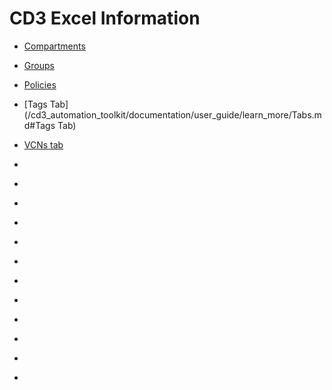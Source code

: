 # CD3 Excel Information
  * [Compartments](/cd3_automation_toolkit/documentation/user_guide/learn_more/Tabs.md#Compartments)

  * [Groups](/cd3_automation_toolkit/documentation/user_guide/learn_more/Tabs.md#Groups)
  
  * [Policies](/cd3_automation_toolkit/documentation/user_guide/learn_more/Tabs.md#Policies)

  * [Tags Tab](/cd3_automation_toolkit/documentation/user_guide/learn_more/Tabs.md#Tags Tab)
  
  * [VCNs tab]()
  
  * []()
  
  * []()
  
  * []()
  
  * []()
  
  * []()
  
  * []()
  
  * []()
  
  * []()
  
  * []()
  
  * []()
  
  * []()
  
  * []()
  
